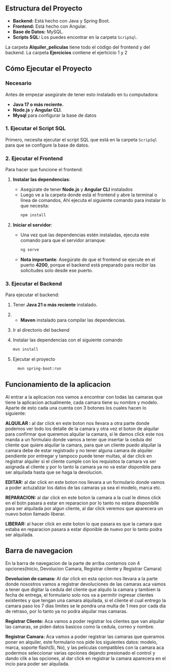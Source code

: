 
## Estructura del Proyecto

- **Backend:** Está hecho con Java y Spring Boot.
- **Frontend:** Está hecho con Angular.
- **Base de Datos:** MySQL.
- **Scripts SQL:** Los puedes encontrar en la carpeta `ScripSql`.

La carpeta **Alquiler_peliculas** tiene todo el código del frontend y del backend.
La carpeta **Ejercicios** contiene el ejertcicio 1 y 2

## Cómo Ejecutar el Proyecto

### Necesario

Antes de empezar asegúrate de tener esto instalado en tu computadora:

- **Java 17 o más reciente.**
- **Node.js** y **Angular CLI**.
- **Mysql** para configurar la base de datos

### 1. **Ejecutar el Script SQL**

Primero, necesita ejecutar el script SQL que está en la carpeta `ScripSql` para que se configure la base de datos.

### 2. **Ejecutar el Frontend**

Para hacer que funcione el frontend:

1. **Instalar las dependencias**:
   - Asegúrate de tener **Node.js** y **Angular CLI** instalados
   - Luego ve a la carpeta donde está el frontend y abre la terminal o línea de comandos, Ahí ejecuta el siguiente comando para instalar lo que necesita:
     ```bash
     npm install
     ```

2. **Iniciar el servidor**:
   - Una vez que las dependencias estén instaladas, ejecuta este comando para que el servidor arranque:
     ```bash
     ng serve
     ```
   - **Nota importante**: Asegúrate de que el frontend se ejecute en el puerto **4200**, porque el backend está preparado para recibir las solicitudes solo desde ese puerto.

### 3. **Ejecutar el Backend**

Para ejecutar el backend:

1. Tener **Java 21 o más reciente** instalado.
2. - **Maven** instalado para compilar las dependencias.

3. Ir al directorio del backend
4. Instalar las dependencias con el siguiente comando
     ```bash
     mvn install
     ```
5. Ejecutar el proyecto
   ```bash
     mvn spring-boot:run
     ```  

## Funcionamiento de la aplicacion
Al entrar a la aplicacion nos vamos a encontrar con todas las camaras que tiene la aplicacion actualmente, cada camara tiene su nombre y modelo. 
Aparte de esto cada una cuenta con 3 botones los cuales hacen lo siguiente:

**ALQUILAR :** al dar click en este boton nos llevara a otra parte donde podemos ver todo los detalle de la camara y otra vez el boton de alquilar
para confirmar que queremos alquilar la camara, si le damos click este nos manda a un  formulaio donde vamos a tener que insertar la
 cedula del cliente que quiere alquilar la camara, para que un cliente puedo alquilar la camara debe de estar registrado y no tener alguna camara 
 de alquiler pendiente por entregar y tampoco puede tener multas, al dar click en registrar alquiler  si el cliente cumple con los requisitos
 la camara va ser asignada al cliente y por lo tanto la camara ya no va estar disponible para ser alquilada hasta que se haga la devolucion.

 **EDITAR:** al dar click en este boton nos llevara a un formulario donde vamos a poder actuzalizar los datos de las camaras ya sea el modelo, marca etc.

 **REPARACION:** al dar click en este boton la camara a la cual le dimos click en el botn pasara a estar en reparacion por lo tanto no estara disponiblle
 para ser alquilada por algun cliente, al dar click veremos que aparecera un nuevo boton llamado liberar.

 **LIBERAR:** al hacer click en este boton lo que pasara es que la camara que estaba en reparacion pasara a estar diponible de nuevo
 por lo tanto podra ser alquilada.

## Barra de navegacion
 En la barra de navegacion de la parte de arriba contamos con 4 opciones(Inicio, Devolucion Camara, Registrar cliente y Registrar Camara)

 **Devolucion de camara:** Al dar click en esta opcion nos llevara a la parte donde nosostros vamos a registrar devoluciones de las camaras
 aca vamos a tener que digitar la cedula del cliente que alquilo la camara y tambien la fecha de entrega, el formulario solo nos va a permitir 
 ingresar clientes existentes y que tengan una  camara alquilada, si el cliente el cual entrego la camara paso los 7 dias limites se le pondra 
 una multa de 1 mes por cada dia de retraso, por lo tanto ya no podra alquilar mas camaras.

 **Registrar Cliente:** Aca vamos a poder registrar los clientes que van alquilar las camaras, se piden datos basicos como la cedula, correo y nombre.

 **Registrar Camara:** Aca vamos a poder registrar las camaras que queramos poner en alquiler, este formulario nos pide los siguientes datos: modelo, marca, soporte flash(Si, No),
 y las peliculas compatibles con la camara aca podermos seleccionar varias opciones dejando presionado el control y dando clik a las opciones, al dar click en registrar la camara
 aparecera en el incio para poder ser alquilada.
 
 
